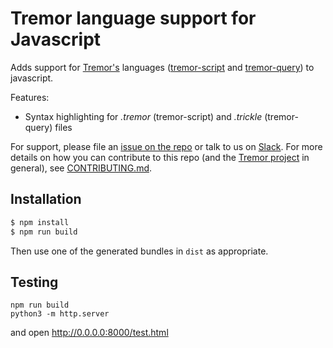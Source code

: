 # Tremor language support for Javascript

Adds support for [Tremor's](https://www.tremor.rs/) languages ([tremor-script](https://docs.tremor.rs/tremor-script/) and [tremor-query](https://docs.tremor.rs/tremor-query/)) to javascript.

Features:

* Syntax highlighting for *.tremor* (tremor-script) and *.trickle* (tremor-query) files

For support, please file an [issue on the repo](https://github.com/tremor-rs/highlightjs-tremor/issues/new) or talk to us on [Slack](https://chat.tremor.rs).
For more details on how you can contribute to this repo (and the [Tremor project](https://www.tremor.rs/) in general), see [CONTRIBUTING.md](CONTRIBUTING.md).


## Installation

```bash
$ npm install
$ npm run build
```

Then use one of the generated bundles in `dist` as appropriate.


## Testing

```
npm run build
python3 -m http.server
```

and open http://0.0.0.0:8000/test.html